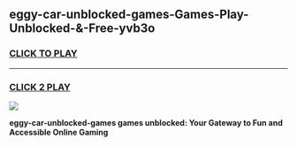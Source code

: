 
## eggy-car-unblocked-games-Games-Play-Unblocked-&-Free-yvb3o
<h3>
<a href="https://premium76.site?title=eggy-car-unblocked-games&ref=24A">CLICK TO PLAY</a></h3>
<hr>

<h3>
<a href="https://premium76.site?title=eggy-car-unblocked-games&ref=24A">CLICK 2 PLAY</a>
  
</h3>

<a href="https://premium76.site?title=eggy-car-unblocked-games&ref=24A"><img src="https://clearcache.store/games.png"></a>


**eggy-car-unblocked-games games unblocked: Your Gateway to Fun and Accessible Online Gaming**
